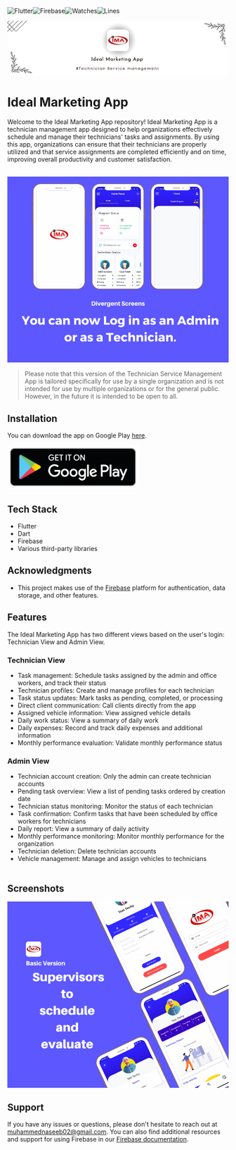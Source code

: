 
![Flutter](https://img.shields.io/badge/Flutter-%2302569B.svg?style=for-the-badge&logo=Flutter&logoColor=white)![Firebase](https://img.shields.io/badge/firebase-%23039BE5.svg?style=for-the-badge&logo=firebase)![Watches](https://img.shields.io/github/watchers/Naseeb-Nex/Ideal-maketing-app?color=blue&logoColor=%23009688&style=for-the-badge)![Lines](https://img.shields.io/tokei/lines/github/Naseeb-Nex/Ideal-maketing-app?logo=Dart&logoColor=%230175C2&style=for-the-badge)

<img src="readme_res\ideal-banner.png" >

# Ideal Marketing App

Welcome to the Ideal Marketing App repository! Ideal Marketing App is a technician management app designed to help organizations effectively schedule and manage their technicians' tasks and assignments. By using this app, organizations can ensure that their technicians are properly utilized and that service assignments are completed efficiently and on time, improving overall productivity and customer satisfaction.
<br><br>

<img src="readme_res\image1.png" >

>Please note that this version of the Technician Service Management App is tailored specifically for use by a single organization and is not intended for use by multiple organizations or for the general public. However, in the future it is intended to be open to all.
  
  ## Installation

You can download the app on Google Play [here](https://play.google.com/store/apps/details?id=com.idealassociate.ideal_marketing).

[<img src="readme_res\googleplay.png" width=300 height=100>](https://play.google.com/store/apps/details?id=com.idealassociate.ideal_marketing)

## Tech Stack

 - Flutter
 - Dart
 - Firebase
 - Various third-party libraries

## Acknowledgments

- This project makes use of the [Firebase](https://firebase.google.com/) platform for authentication, data storage, and other features.

## Features

The Ideal Marketing App has two different views based on the user's login: Technician View and Admin View.

### Technician View
- Task management: Schedule tasks assigned by the admin and office workers, and track their status
- Technician profiles: Create and manage profiles for each technician
- Task status updates: Mark tasks as pending, completed, or processing
- Direct client communication: Call clients directly from the app
- Assigned vehicle information: View assigned vehicle details
- Daily work status: View a summary of daily work
- Daily expenses: Record and track daily expenses and additional information
- Monthly performance evaluation: Validate monthly performance status

### Admin View
- Technician account creation: Only the admin can create technician accounts
- Pending task overview: View a list of pending tasks ordered by creation date
- Technician status monitoring: Monitor the status of each technician
- Task confirmation: Confirm tasks that have been scheduled by office workers for technicians
- Daily report: View a summary of daily activity
- Monthly performance monitoring: Monitor monthly performance for the organization
- Technician deletion: Delete technician accounts
- Vehicle management: Manage and assign vehicles to technicians
<br><br>

## Screenshots

<img src="readme_res\image2.png" >
<br>
  
## Support

If you have any issues or questions, please don't hesitate to reach out at [muhammednaseeb02@gmail.com](mailto:muhammednaseeb02@gmail.com). You can also find additional resources and support for using Firebase in our [Firebase documentation](https://firebase.google.com/docs/).
